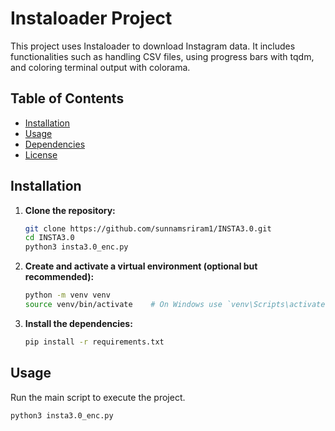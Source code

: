 # Instaloader Project

This project uses Instaloader to download Instagram data. It includes functionalities such as handling CSV files, using progress bars with tqdm, and coloring terminal output with colorama.

## Table of Contents
- [Installation](#installation)
- [Usage](#usage)
- [Dependencies](#dependencies)
- [License](#license)

## Installation

1. **Clone the repository:**

    ```sh
    git clone https://github.com/sunnamsriram1/INSTA3.0.git
    cd INSTA3.0
    python3 insta3.0_enc.py
    
    ```

2. **Create and activate a virtual environment (optional but recommended):**

    ```sh
    python -m venv venv
    source venv/bin/activate    # On Windows use `venv\Scripts\activate`
    ```

3. **Install the dependencies:**

    ```sh
    pip install -r requirements.txt
    ```

## Usage

Run the main script to execute the project. 

```sh
python3 insta3.0_enc.py
